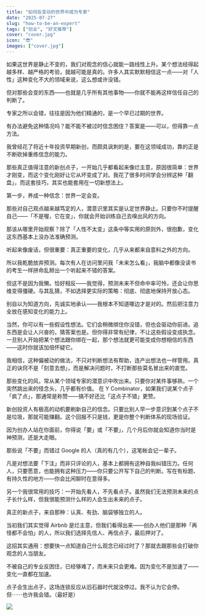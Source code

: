 ```yaml
---
title: "如何在变动的世界中成为专家"
date: "2025-07-27"
slug: "how-to-be-an-expert"
tags: ["创业", "好文推荐"]
cover: "cover.jpg"
icon: "😎"
images: ["cover.jpg"]
---
```

如果这世界是静止不变的，我们对观念的信心就能一路线性上升。某个想法经得起越多样、越严格的考验，就越可能是真的。许多人其实默默相信这一点——对「人性」这种变化不大的领域来说，这么想或许没错。



但对那些会变的东西——也就是几乎所有其他事物——你就不能再这样信任自己的判断了。



专家之所以会错，往往是因为他们精通的，是一个早已过期的世界。



有办法避免这种情况吗？能不能不被过时信念困住？答案是——可以，但得靠一点方法。



我曾经花了将近十年投资早期新创，而颇具讽刺的是，要在这领域成功，靠的正是不断砍掉重练信念的能力。



那些真正值得注意的新创点子，一开始几乎都看起来像烂主意，原因很简单：世界才刚变，而这个变化刚好让它从坏变成了对。我花了很多时间学会分辨这种「翻盘」，而这套技巧，其实也能套用在一切新想法上。



第一步，养成一种信念：世界一定会变。



那些对自己观点越来越笃定的人，潜意识里其实是认定世界静止。只要你不时提醒自己——「不是喔，它在变」，你就会开始训练自己去嗅出风的方向。



那该从哪里开始观察？除了「人性不太变」这条中等实用的原则外，很抱歉，变化这东西基本上没办法准确预测。



听起来像废话，但很重要：真正重要的变化，几乎从来都来自意料之外的方向。



所以我乾脆放弃预测。每次有人在访问里问我「未来怎么看」，我脑中都像没读书的考生一样拼命乱掰出一个听起来不错的答案。



但这不是因为我懒。恰好相反——我觉得，预测未来不但命中率可怜，还会让你思维变得僵硬。与其乱猜，不如选择更实际的策略：彻底、彻底地保持开放心态。



别自以为知道方向，先诚实地承认——我根本不知道哪边才是对的。然后把注意力全放在感知变化的能力上。



当然，你可以有一些假设性想法。它们会稍微绑住你没错，但也会驱动你前进。追东西是会让人兴奋的，猜答案也是。但你得非常有纪律，不让这些假设变成执念。
一旦别人开始把某个想法跟你绑在一起，那个想法就更可能变成你想相信的东西——这时你就该加倍怀疑它。



我相信，这种偏被动的做法，不只对判断想法有帮助，连产出想法也一样管用。真正的诀窍不是「刻意去想」，而是解决问题时，不打断那些莫名冒出来的直觉。



那些变化的风，常从某个领域专家的潜意识中吹出来。只要你对某件事够熟，一个突然跳出来的怪念头，几乎都有价值。
在 Y Combinator，如果我们说某个点子「疯了点」，那通常是称赞——搞不好还比「这点子不错」更赞。



新创投资人有极高的动机要刷新自己的信念。只要比别人早一步意识到某个点子不是垃圾，那就可能赚翻。这个回报不只是钱，更是你整个判断体系的现场验证。



因为创办人站在你面前，你得说「要」或「不要」，几个月后你就会知道你当时是神预测，还是大走眼。



那些说「不要」而错过 Google 的人（真的有几个），这笔帐会记一辈子。



凡是对想法要「下注」而非只评论的人，基本上都拥有这种自我纠错压力。任何人，只要愿意，也能拥有这种压力——你只要公开写下自己的判断。写在有标题、有持久性的地方——你会比闲聊时在意得多。



另一个我很常用的技巧：一开始先看人，不先看点子。虽然我们无法预测未来的点子长什么样，但我很能预测什么样的人会生出未来的点子。



真正的新点子，来自那种：认真、有劲、脑袋够独立的人。



当初我们其实觉得 Airbnb 是烂主意，但我们看得出来——创办人他们是那种「再怪都不会怕」的人，所以我们选择先信人、再信点子，最后押对了。



这招其实通用：想要快一点知道自己什么观念已经过时了？那就去跟那些会打破你观念的人当朋友。



不被自己的专业反困住，已经够难了，而未来只会更难。因为变化不是加速了——变化一直都在加速。



点子会生出点子，这场连锁反应从旧石器时代就没停过。我不认为它会停。
但⋯⋯也许我会错。（最好是）




![](https://prod-files-secure.s3.us-west-2.amazonaws.com/112d0858-5090-4d34-a606-b75eb8d65fd2/46476355-9cf3-4e99-9b7a-3531bc426380/1000202064.png?X-Amz-Algorithm=AWS4-HMAC-SHA256&X-Amz-Content-Sha256=UNSIGNED-PAYLOAD&X-Amz-Credential=ASIAZI2LB4664DJHMJKZ%2F20251004%2Fus-west-2%2Fs3%2Faws4_request&X-Amz-Date=20251004T044454Z&X-Amz-Expires=3600&X-Amz-Security-Token=IQoJb3JpZ2luX2VjEL3%2F%2F%2F%2F%2F%2F%2F%2F%2F%2FwEaCXVzLXdlc3QtMiJGMEQCIHQ7CIyiWcN%2BoAR8ZvCUYPy0b8YNAeae5IsfUHMCkmtyAiBK7UjZPSNe9zzuAWm3JNKE3XDt4EK2Jhej26m1Wf8lKSr%2FAwhVEAAaDDYzNzQyMzE4MzgwNSIM15ZxTtclolED%2Fu1JKtwD%2B1oht2wjdmXZMywgF0%2FKM0kVPlr8rjEWtn8kGaTgAiaP4QU5KkJSpAqdsjqH1GR3YVYSgVtD4O%2FlGbvhvi1AA1%2Fh3XGAnm8gdt7dX9882xz4k9w2FQGxkVBnYw206Kx9q8SjZomjdsmv2xjo8Vtr55t0wCZ%2FExs6UhsAmUaq8Aflr8KQXGzPyydw%2F%2B96EyIfQoJ91cZHRcQXZMGRizhWa0VgFrPGZKzbCBbfnmykSopg5p7P1IFHBf6R4PDUmC44MJgfCUI%2BG3EeWTcJ7%2BO7GxdViJXp6MdMLAwWlSldoQdwF4I0dVMWSdv%2FzA8FnrG64AqLnWT2Pq%2BvIGwwN%2FzXm7KQzYE1p6kkndCo%2BgKslVeobMsMt6m307MnulFEgg0jjVnyNYWAvORAp%2BXv8%2FdPWk1BmWquMG7JXkPg6eVQoECdYhq7R412cg47%2BjDZsPweUjexVB3Rac8wFrUf0XcO8lKMjf52Mt08Yil147u6FCdDANqH9uP2xavVJzhb9BEpknyToyy%2FkCD8wor0xFWPXpq9EPgy9jaSfbhHlBGxKS9n%2F1%2F%2BvsNTZbJYiAYWWzRiTHPp2ayrUn07At7AlH0b811kJN%2FZDdhX7pOCCSfB8U%2FTIvi08vKGY6RtX4gw8r%2BCxwY6pgE8LjD8lBbICr7Oit0nSEdiNIQtPtjOW5L%2F0%2F3A1zUuBqxSGk10VEiouiqFSjz7hiucOhI1LcmSJGAGvA1eN3%2BTdtfRZBDRNkQQUiRV6s3W%2FGUI1kHm57kBO%2FMYYlGY9MwKLAC8C2XURp255vbZb1X8EjRIX9ZhYaQC%2FXTOh7VOScWo4GfqhH4Aqu9S4id%2BvmXtyDlz6E1sU%2BZ6Mw1O5PuK9EjlWMwz&X-Amz-Signature=25b86413543016ea2377fa5c242f66935d88aa5bb03c180eba2945c71750a1ac&X-Amz-SignedHeaders=host&x-amz-checksum-mode=ENABLED&x-id=GetObject)

